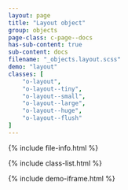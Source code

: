 ```yaml
---
layout: page
title: "Layout object"
group: objects
page-class: c-page--docs
has-sub-content: true
sub-content: docs
filename: "_objects.layout.scss"
demo: "layout"
classes: [
    "o-layout",
    "o-layout--tiny",
    "o-layout--small",
    "o-layout--large",
    "o-layout--huge",
    "o-layout--flush"
]
---
```


{% include file-info.html %}

{% include class-list.html %}



{% include demo-iframe.html %}
